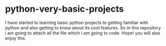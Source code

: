 # python-very-basic-projects
I have started to learning basic python projects to getting familiar with python and also getting to know about its cool features.
So in this repository i am going to attach all the file which i am going to code.
Hope! you will also enjoy this.
